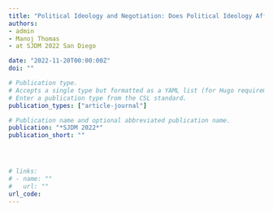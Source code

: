 ```yaml
---
title: "Political Ideology and Negotiation: Does Political Ideology Affect Negotiation?"
authors:
- admin
- Manoj Thomas
- at SJDM 2022 San Diego

date: "2022-11-20T00:00:00Z"
doi: ""

# Publication type.
# Accepts a single type but formatted as a YAML list (for Hugo requirements).
# Enter a publication type from the CSL standard.
publication_types: ["article-journal"]

# Publication name and optional abbreviated publication name.
publication: "*SJDM 2022*"
publication_short: ""




# links:
# - name: ""
#   url: ""
url_code: 
---
```

